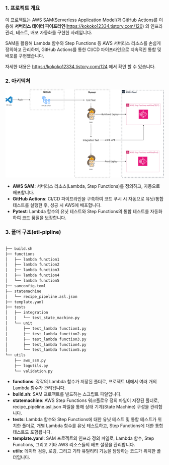 ### 1. 프로젝트 개요

이 프로젝트는 AWS SAM(Serverless Application Model)과 GitHub Actions를 이용해 **서버리스 데이터 파이프라인**(https://kokoko12334.tistory.com/120) 의 인프라 관리, 테스트, 배포 자동화를 구현한 사례입니다. 

 SAM을 활용해 Lambda 함수와 Step Functions 등 AWS 서버리스 리소스를 손쉽게 정의하고 관리하며, GitHub Actions를 통한 CI/CD 파이프라인으로 지속적인 통합 및 배포를 구현했습니다.

자세한 내용은 https://kokoko12334.tistory.com/124 에서 확인 할 수 있습니다.



### 2. 아키텍처
<img src="./img/cicd.png">

- **AWS SAM**: 서버리스 리소스(Lambda, Step Functions)를 정의하고, 자동으로 배포합니다.
- **GitHub Actions**: CI/CD 파이프라인을 구축하여 코드 푸시 시 자동으로 유닛/통합 테스트를 실행한 후, 성공 시 AWS에 배포합니다.
- **Pytest**: Lambda 함수의 유닛 테스트와 Step Functions의 통합 테스트를 자동화하여 코드 품질을 보장합니다.



### 3. 폴더 구조(etl-pipline)

```bash

├── build.sh
├── functions
│   ├── lambda function1
│   ├── lambda function2
│   ├── lambda function3
│   ├── lambda function4
│   └── lambda function5
├── samconfig.toml
├── statemachine
│   └── recipe_pipeline.asl.json
├── template.yaml
├── tests
│   ├── integration
│   │   └── test_state_machine.py
│   └── unit
│       ├── test_lambda function1.py
│       ├── test_lambda function2.py
│       ├── test_lambda function3.py
│       ├── test_lambda function4.py
│       └── test_lambda function5.py
└── utils
    ├── aws_ssm.py
    ├── logutils.py
    └── validation.py

```

- **functions**: 각각의 Lambda 함수가 저장된 폴더로, 프로젝트 내에서 여러 개의 Lambda 함수가 관리됩니다.
- **build.sh**: SAM 프로젝트를 빌드하는 스크립트 파일입니다.
- **statemachine**: AWS Step Functions 워크플로우 정의 파일이 저장된 폴더로, recipe_pipeline.asl.json 파일을 통해 상태 기계(State Machine) 구성을 관리합니다.
- **tests**: Lambda 함수와 Step Functions에 대한 유닛 테스트 및 통합 테스트가 위치한 폴더로, 개별 Lambda 함수를 유닛 테스트하고, Step Functions에 대한 통합 테스트도 포함됩니다.
- **template.yaml**: SAM 프로젝트의 인프라 정의 파일로, Lambda 함수, Step Functions, 그리고 기타 AWS 리소스들의 배포 설정을 관리합니다.
- **utils**: 데이터 검증, 로깅, 그리고 기타 유틸리티 기능을 담당하는 코드가 위치한 폴더입니다.